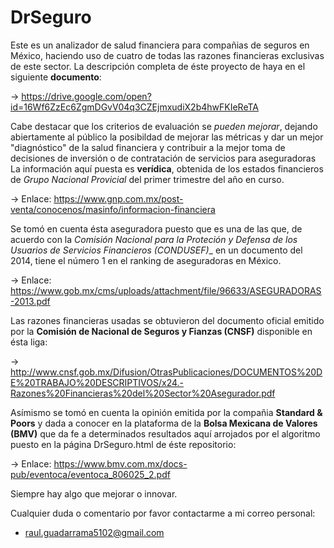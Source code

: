 # DrSeguro
Este es un analizador de salud financiera para compañias de seguros en México, 
haciendo uso de cuatro de todas las razones financieras exclusivas de este sector.
La descripción completa de éste proyecto de haya en el siguiente __documento__:
  
  -> https://drive.google.com/open?id=16Wf6ZzEc6ZgmDGvV04q3CZEjmxudiX2b4hwFKIeReTA
  

Cabe destacar que los criterios de evaluación se *pueden mejorar*, dejando
abiertamente al público la posibildad de mejorar las métricas y dar un mejor
"diagnóstico" de la salud financiera y contribuir a la mejor toma de decisiones
de inversión o de contratación de servicios para aseguradoras
La información aquí puesta es __verídica__, obtenida de los estados financieros
de *Grupo Nacional Provicial* del primer trimestre del año en curso.
  
  -> Enlace: https://www.gnp.com.mx/post-venta/conocenos/masinfo/informacion-financiera
  
Se tomó en cuenta ésta aseguradora puesto que es una de las que, de acuerdo con la
__Comisión Nacional para la Proteción  y Defensa de los Usuarios de Servicios Financieros_
(CONDUSEF)__ en un documento del 2014, tiene el número 1 en el ranking de aseguradoras
en México.

  -> Enlace: https://www.gob.mx/cms/uploads/attachment/file/96633/ASEGURADORAS-2013.pdf
  
 Las razones financieras usadas se obtuvieron del documento oficial emitido por la
 __Comisión de Nacional de Seguros y Fianzas (CNSF)__ disponible en ésta liga:
 
  -> http://www.cnsf.gob.mx/Difusion/OtrasPublicaciones/DOCUMENTOS%20DE%20TRABAJO%20DESCRIPTIVOS/x24.-Razones%20Financieras%20del%20Sector%20Asegurador.pdf
  

Asímismo se tomó en cuenta la opinión emitida por la compañia __Standard & Poors__ y dada a conocer
en la plataforma de la __Bolsa Mexicana de Valores (BMV)__ que da fe a determinados resultados aquí 
arrojados por el algoritmo puesto en la página DrSeguro.html de éste repositorio:

  -> Enlace: https://www.bmv.com.mx/docs-pub/eventoca/eventoca_806025_2.pdf
  

Siempre hay algo que mejorar o innovar.

Cualquier duda o comentario por favor contactarme a mi correo personal:
  + raul.guadarrama5102@gmail.com
